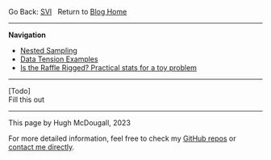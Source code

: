   
  
  
Go Back: [SVI](.\..\02_numpyro\06_SVI\page.html)	&nbsp;	Return to [Blog Home](.\..\bloghome.html)  
  
---------------------------------------------------------------------------  
**Navigation**  
* [Nested Sampling](.\01_nestedsampling\./page.html)  
* [Data Tension Examples](.\02_suspiciousness\./page.html)  
* [Is the Raffle Rigged? Practical stats for a toy problem](.\03_raffle\./page.html)  
  
---------  
  
  
[Todo]  
Fill this out  
  
---------  
  
This page by Hugh McDougall, 2023  
  
  
  
For more detailed information, feel free to check my [GitHub repos](https://github.com/HughMcDougall/) or [contact me directly](hughmcdougallemail@gmail.com).  
  
